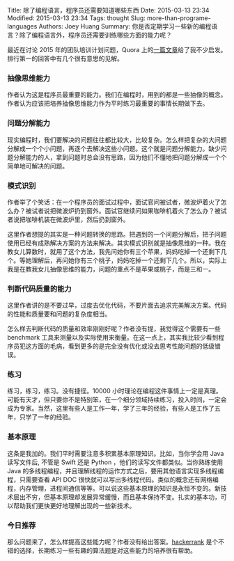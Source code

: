 Title: 除了编程语言，程序员还需要知道哪些东西
Date: 2015-03-13 23:34
Modified: 2015-03-13 23:34
Tags: thought
Slug: more-than-programe-languages
Authors: Joey Huang
Summary: 你是否定期学习一些新的编程语言？除了编程语言外，程序员还需要训练哪些方面的能力呢？

最近在讨论 2015 年的团队培训计划问题，Quora 上的[一篇文章][1]给了我不少启发。排行第一的回答中有几个很有意思的见解。

### 抽像思维能力

作者认为这是程序员最重要的能力。我们在编程时，用到的都是一些抽像的概念。作者认为应该把培养抽像思维能力作为平时练习最重要的事情长期做下去。

### 问题分解能力

现实编程时，我们要解决的问题往往都比较大，比较复杂。怎么样把复杂的大问题分解成一个个小问题，再逐个去解决这些小问题。这个就是问题分解能力。缺少问题分解能力的人，拿到问题时总会没有思路，因为他们不懂地把问题分解成一个个简单地可解决的问题。

### 模式识别

作者举了个笑话：在一个程序员的面试过程中，面试官问被试者，微波炉着火了怎么办？被试者说把微波炉扔到窗外。面试官继续问如果咖啡机着火了怎么办？被试者说把咖啡机装在微波炉里，然后扔到窗外。

这里作者想提的其实是一种问题转换的思路。把遇到的一个问题分解后，把子问题使用已经有成熟解决方案的方法来解决。其实模式识别就是抽像思维的一种。我在教女儿算数时，就用了这个方法，我先问她你有三个苹果，妈妈吃掉一个还剩下几个。等她理解后，再问她你有三个桃子，妈妈吃掉一个还剩下几个。所以，实际上我是在教我女儿抽像思维的能力，问题的重点不是苹果或桃子，而是三和一。

### 判断代码质量的能力

这里作者讲的是不要过早，过度去优化代码，不要片面去追求完美解决方案。代码的性能和质量要和问题的复杂度相当。

怎么样去判断代码的质量和效率刚刚好呢？作者没有提，我觉得这个需要有一些 benchmark 工具来测量以及实际使用来衡量。在这一点上，其实我比较少看到程序员犯这方面的毛病，看到更多的是完全没有优化或没去思考性能问题的低级错误。

### 练习

练习，练习，练习。没有捷径。10000 小时理论在编程这件事情上一定是真理。可能有天才，但只要你不是特别笨，在一个细分领域持续练习，投入时间，一定会成为专家。当然，这里有些人是工作一年，学了三年的经验，有些人是工作了五年，只学了一年的经验。

### 基本原理

这条是我加的。我们平时需要注意多积累基本原理知识。比如，当你学会用 Java 读写文件后, 不管是 Swift 还是 Python ，他们的读写文件都类似。当你熟练使用 Java 的多线程编程，并且理解线程的运作方式之后，要用其他语言实现多线程编程，只需要查看 API DOC 很快就可以写出多线程代码。类似的概念还有网络编程，内存管理，进程间通信等等。可以说这些基本原理的知识是永恒不变的。新技术层出不穷，但基本原理却发展异常缓慢，而且基本保持不变。扎实的基本功，可以帮助我们更快更好地理解出现的一些新技术。

### 今日推荐

那么问题来了，怎么样提高这些能力呢？作者没有给出答案。[hackerrank][2] 是个不错的选择，长期练习一些有趣的算法题是对这些能力的培养很有帮助。


[1]: https://www.quora.com/What-are-the-things-that-a-programmer-must-know-obviously-besides-programming-languages
[2]: https://www.hackerrank.com

